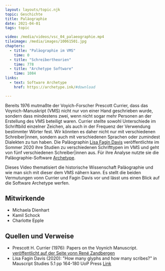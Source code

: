 ```yaml
---
layout: layouts/topic.njk
topic: Geschichte
title: Paläographie
date: 2021-04-01
tags: topic

video: /media/videos/vsc_04_palaeographie.mp4
tileimage: /media/images/10061501.jpg
chapters:
  - title: "Paläographie im VMS"
    time: 0
  - title: "Schreiber­theorien"
    time: 778
  - title: "Archetype Software"
    time: 1084
links:
  - text: Software Archetype
    href: https://archetype.ink/#download

---
```


Bereits 1976 mutmaßte der Voyich-Forscher Prescott Currier, dass das Voynich-Manuskript (VMS) nicht nur von einer Hand geschrieben wurde, sondern dass mindestens zwei, wenn nicht sogar mehr Personen an der Erstellung des VMS beteiligt waren. Currier stellte sowohl Unterschiede im Schriftbild einzelner Zeichen, als auch in der Frequenz der Verwendung bestimmter Wörter fest. Wir könnten es daher nicht nur mit verschiedenen Schreiber|innen, sondern auch mit verschiedenen Sprachen oder zumindest Dialekten zu tun haben. Die Paläographin [Lisa Fagin Davis](https://de.wikipedia.org/wiki/Lisa_Fagin_Davis) veröffentlichte im Sommer 2020 ihre Studien zu verschiedenen Schrifttypen im VMS und geht von fünf verschiedenen Schreiber|innen aus. Für ihre Analyse nutzte sie die Paläographie-Software [Archetype](https://github.com/kcl-ddh/digipal/wiki).

Dieses Video thematisiert die historische Wissenschaft Paläographie und wie man sich mit dieser dem VMS nähern kann. Es stellt die beiden Vermutungen vonn Currier und Fagin Davis vor und lässt uns einen Blick auf die Software Archetype werfen.

## Mitwirkende

* Michaela Dienhart
* Kamil Schock
* Charlotte Epple

## Quellen und Verweise

* Prescott H. Currier (1976): Papers on the Voynich Manuscript. [veröffentlicht auf der Seite vonn René Zandbergen](http://www.voynich.nu/extra/curr_main.html)
* Lisa Fagin Davis (2020): "How many glyphs and how many scribes?" in Mauscript Studies 5.1 pp 164-180 UoP Press [Link](https://muse.jhu.edu/article/754633/pdf)
